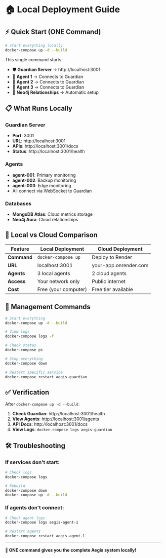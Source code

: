 # 🏠 Local Deployment Guide

## ⚡ Quick Start (ONE Command)

```bash
# Start everything locally
docker-compose up -d --build
```

This single command starts:

- 🛡️ **Guardian Server** → http://localhost:3001
- 🤖 **Agent 1** → Connects to Guardian
- 🤖 **Agent 2** → Connects to Guardian
- 🤖 **Agent 3** → Connects to Guardian
- 🔗 **Neo4j Relationships** → Automatic setup

## 📋 What Runs Locally

### Guardian Server

- **Port**: 3001
- **URL**: http://localhost:3001
- **APIs**: http://localhost:3001/docs
- **Status**: http://localhost:3001/health

### Agents

- **agent-001**: Primary monitoring
- **agent-002**: Backup monitoring
- **agent-003**: Edge monitoring
- All connect via WebSocket to Guardian

### Databases

- **MongoDB Atlas**: Cloud metrics storage
- **Neo4j Aura**: Cloud relationships

## 🎯 Local vs Cloud Comparison

| Feature     | Local Deployment     | Cloud Deployment      |
| ----------- | -------------------- | --------------------- |
| **Command** | `docker-compose up`  | Deploy to Render      |
| **URL**     | localhost:3001       | your-app.onrender.com |
| **Agents**  | 3 local agents       | 2 cloud agents        |
| **Access**  | Your network only    | Public internet       |
| **Cost**    | Free (your computer) | Free tier available   |

## 🔧 Management Commands

```bash
# Start everything
docker-compose up -d --build

# View logs
docker-compose logs -f

# Check status
docker-compose ps

# Stop everything
docker-compose down

# Restart specific service
docker-compose restart aegis-guardian
```

## ✅ Verification

After `docker-compose up -d --build`:

1. **Check Guardian**: http://localhost:3001/health
2. **View Agents**: http://localhost:3001/agents
3. **API Docs**: http://localhost:3001/docs
4. **View Logs**: `docker-compose logs aegis-guardian`

## 🛠️ Troubleshooting

### If services don't start:

```bash
# Check logs
docker-compose logs

# Rebuild
docker-compose down
docker-compose up -d --build
```

### If agents don't connect:

```bash
# Check agent logs
docker-compose logs aegis-agent-1

# Restart agents
docker-compose restart aegis-agent-1
```

---

**🎉 ONE command gives you the complete Aegis system locally!**
